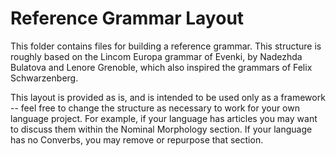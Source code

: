 # Reference Grammar Layout

This folder contains files for building a reference grammar. This structure is roughly based on the Lincom Europa grammar of Evenki, by Nadezhda Bulatova and Lenore Grenoble, which also inspired the grammars of Felix Schwarzenberg.

This layout is provided as is, and is intended to be used only as a framework -- feel free to change the structure as necessary to work for your own language project. For example, if your language has articles you may want to discuss them within the Nominal Morphology section. If your language has no Converbs, you may remove or repurpose that section.
